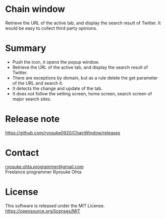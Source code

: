 # Chain window
Retrieve the URL of the active tab, and display the search result of Twitter. It would be easy to collect third party opinions.

# Summary
* Push the icon, it opens the popup window.
* Retrieve the URL of the active tab, and display the search result of Twitter.
* There are exceptions by domain, but as a rule delete the get parameter of the URL and search it.
* It detects the change and update of the tab.
* It does not follow the setting screen, home screen, search screen of major search sites.

# Release note
https://github.com/ryosuke0920/ChainWindow/releases

# Contact
ryosuke.ohta.programmer@gmail.com  
Freelance programmer Ryosuke Ohta

# License
This software is released under the MIT License.  
https://opensource.org/licenses/MIT
